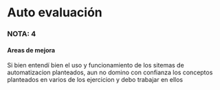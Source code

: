 # Auto evaluación

### NOTA: **4**

#### Areas de mejora

Si bien entendí bien el uso y funcionamiento de los sitemas de automatizacion planteados, aun no domino con confianza los conceptos planteados en varios de los ejercicion y debo trabajar en ellos
